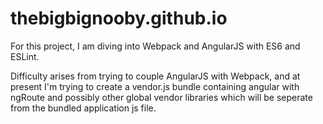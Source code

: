 thebigbignooby.github.io
========================

For this project, I am diving into Webpack and AngularJS with ES6 and ESLint.

Difficulty arises from trying to couple AngularJS with Webpack, and at present I'm trying to create a vendor.js bundle containing angular with ngRoute and possibly other global vendor libraries which will be seperate from the bundled application js file.